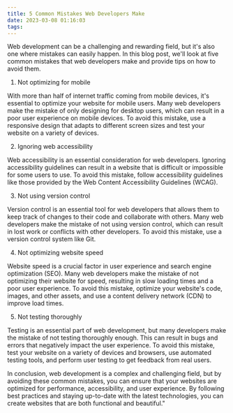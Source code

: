 ```yaml
---
title: 5 Common Mistakes Web Developers Make
date: 2023-03-08 01:16:03
tags:
---
```


Web development can be a challenging and rewarding field, but it's also one where mistakes can easily happen. In this blog post, we'll look at five common mistakes that web developers make and provide tips on how to avoid them.

1. Not optimizing for mobile

With more than half of internet traffic coming from mobile devices, it's essential to optimize your website for mobile users. Many web developers make the mistake of only designing for desktop users, which can result in a poor user experience on mobile devices. To avoid this mistake, use a responsive design that adapts to different screen sizes and test your website on a variety of devices.

2. Ignoring web accessibility

Web accessibility is an essential consideration for web developers. Ignoring accessibility guidelines can result in a website that is difficult or impossible for some users to use. To avoid this mistake, follow accessibility guidelines like those provided by the Web Content Accessibility Guidelines (WCAG).

3. Not using version control

Version control is an essential tool for web developers that allows them to keep track of changes to their code and collaborate with others. Many web developers make the mistake of not using version control, which can result in lost work or conflicts with other developers. To avoid this mistake, use a version control system like Git.

4. Not optimizing website speed

Website speed is a crucial factor in user experience and search engine optimization (SEO). Many web developers make the mistake of not optimizing their website for speed, resulting in slow loading times and a poor user experience. To avoid this mistake, optimize your website's code, images, and other assets, and use a content delivery network (CDN) to improve load times.

5. Not testing thoroughly

Testing is an essential part of web development, but many developers make the mistake of not testing thoroughly enough. This can result in bugs and errors that negatively impact the user experience. To avoid this mistake, test your website on a variety of devices and browsers, use automated testing tools, and perform user testing to get feedback from real users.

In conclusion, web development is a complex and challenging field, but by avoiding these common mistakes, you can ensure that your websites are optimized for performance, accessibility, and user experience. By following best practices and staying up-to-date with the latest technologies, you can create websites that are both functional and beautiful."




